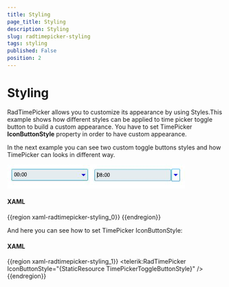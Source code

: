 ```yaml
---
title: Styling
page_title: Styling
description: Styling
slug: radtimepicker-styling
tags: styling
published: False
position: 2
---
```


# Styling

RadTimePicker allows you to customize its appearance by using Styles.This example shows how different styles can be applied to time picker toggle button to build a custom appearance. You have to set TimePicker __IconButtonStyle__ property in order to have custom appearance.

In the next example you can see two custom toggle buttons styles and how TimePicker can looks in different way.

![](images/ToggleButtons.jpg)

#### __XAML__

{{region xaml-radtimepicker-styling_0}}
	<Style x:Key="TimePickerToggleButtonStyle" TargetType="ToggleButton">
	  <Setter Property="Template">
	    <Setter.Value>
	        <ControlTemplate TargetType="ToggleButton">
	           <Grid >
	              <vsm:VisualStateManager.VisualStateGroups>
	                <vsm:VisualStateGroup x:Name="CommonStates">
	                <vsm:VisualState x:Name="Normal" />
	                <vsm:VisualState x:Name="MouseOver">
	                  <Storyboard>
	                     <ObjectAnimationUsingKeyFrames Storyboard.TargetName="Arrow"
	                        Storyboard.TargetProperty="Fill">
	                       <DiscreteObjectKeyFrame KeyTime="0">
	                         <DiscreteObjectKeyFrame.Value>
	                           <SolidColorBrush Color="Blue" />
	                         </DiscreteObjectKeyFrame.Value>
	                       </DiscreteObjectKeyFrame>
	                      </ObjectAnimationUsingKeyFrames>
	                   </Storyboard>
	                 </vsm:VisualState>
	                 <vsm:VisualState x:Name="Pressed">
	                    <Storyboard>
	                        <ObjectAnimationUsingKeyFrames Storyboard.TargetName="Arrow"
	                            Storyboard.TargetProperty="Fill">
	                           <DiscreteObjectKeyFrame KeyTime="0">
	                              <DiscreteObjectKeyFrame.Value>
	                                 <SolidColorBrush Color="Blue" />
	                              </DiscreteObjectKeyFrame.Value>
	                            </DiscreteObjectKeyFrame>
	                         </ObjectAnimationUsingKeyFrames>
	                       </Storyboard>
	                 </vsm:VisualState>
	                 <vsm:VisualState x:Name="Disabled" />
	               </vsm:VisualStateGroup>
	                 <vsm:VisualStateGroup x:Name="CheckStates">
	                 <vsm:VisualState x:Name="Unhecked"/>
	                 <vsm:VisualState x:Name="Checked">
	                    <Storyboard>
	                      <ObjectAnimationUsingKeyFrames Storyboard.TargetName="Arrow"
	                          Storyboard.TargetProperty="Fill">
	                        <DiscreteObjectKeyFrame KeyTime="0">
	                          <DiscreteObjectKeyFrame.Value>
	                            <SolidColorBrush Color="Blue" />
	                         </DiscreteObjectKeyFrame.Value>
	                        </DiscreteObjectKeyFrame>
	                       </ObjectAnimationUsingKeyFrames>
	                     </Storyboard>
	                </vsm:VisualState>
	             </vsm:VisualStateGroup>
	                <vsm:VisualStateGroup x:Name="FocusStates">
	                <vsm:VisualState x:Name="Unfocused" />
	                <vsm:VisualState x:Name="Focused">
	                    <Storyboard>
	                      <ObjectAnimationUsingKeyFrames Storyboard.TargetName="Arrow"
	                          Storyboard.TargetProperty="Fill">
	                        <DiscreteObjectKeyFrame KeyTime="0">
	                           <DiscreteObjectKeyFrame.Value>
	                               <SolidColorBrush Color="Blue" />
	                            </DiscreteObjectKeyFrame.Value>
	                        </DiscreteObjectKeyFrame>
	                       </ObjectAnimationUsingKeyFrames>
	                     </Storyboard>
	                </vsm:VisualState>
	              </vsm:VisualStateGroup>
	            </vsm:VisualStateManager.VisualStateGroups>
	            <Border 
	                   Background="#00FFFFFF"
	                   Margin="-20,0,20,0"
	                   CornerRadius="2,2,2,2"
	                   x:Name="Chrome" />
	            <Path x:Name="Arrow"
	                   Width="5"
	                   Height="9"
	                   Margin="-40,1,3,0"
	                    Data="F1 M -2.54313e-006,-12L 1.33333,-12L 1.33333,
	                    -10.6667L 2.66667,-10.6667L 2.66667,-9.3334L 4,
	                    -9.3334L 4,-8.00001L 5.33333,-8.00001L 5.33333,
	                    -6.66667L 6.66667,-6.66667L 6.66667,-5.33334L 5.33333,
	                    -5.33334L 5.33333,-4.00001L 4,-4.00001L 4,-2.66673L 2.66667,
	                    -2.66673L 2.66667,-1.33341L 1.33333,-1.33341L 1.33333,
	                   0L -2.54313e-006,0L -2.54313e-006,-12 Z "
	                              Fill="#000000"
	                              RenderTransformOrigin="0.5,0.5"
	                              Stretch="Fill">
	                                <Path.RenderTransform>
	                                    <TransformGroup>
	                                        <RotateTransform Angle="90" />
	                                    </TransformGroup>
	                                </Path.RenderTransform>
	              </Path>
	        </Grid>
	    </ControlTemplate>
	  </Setter.Value>
	</Setter>
	</Style>
{{endregion}}

And here you can see how to set TimePicker IconButtonStyle:

#### __XAML__

{{region xaml-radtimepicker-styling_1}}
	<telerik:RadTimePicker IconButtonStyle="{StaticResource TimePickerToggleButtonStyle}" />
{{endregion}}